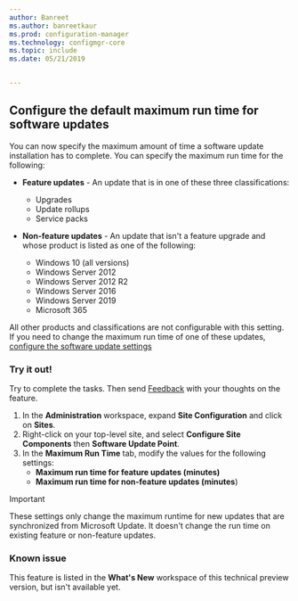 ```yaml
---
author: Banreet
ms.author: banreetkaur
ms.prod: configuration-manager
ms.technology: configmgr-core
ms.topic: include
ms.date: 05/21/2019


---
```


## <a name="bkmk_timeout"></a> Configure the default maximum run time for software updates

<!--3734426-->

You can now specify the maximum amount of time a software update installation has to complete. You can specify the maximum run time for the following:

- **Feature updates** - An update that is in one of these three classifications:
    - Upgrades
    - Update rollups
    - Service packs

- **Non-feature updates** - An update that isn't a feature upgrade and whose product is listed as one of the following:
    - Windows 10 (all versions)
    - Windows Server 2012
    - Windows Server 2012 R2
    - Windows Server 2016
    - Windows Server 2019
    - Microsoft 365

All other products and classifications are not configurable with this setting. If you need to change the maximum run time of one of these updates, [configure the software update settings](../../../../../sum/get-started/manage-settings-for-software-updates.md#BKMK_SoftwareUpdatesSettings)

### Try it out!

Try to complete the tasks. Then send [Feedback](../../../../understand/product-feedback.md) with your thoughts on the feature.

1. In the **Administration** workspace, expand **Site Configuration** and click on **Sites**.
1. Right-click on your top-level site, and select **Configure Site Components** then **Software Update Point**.
1. In the **Maximum Run Time** tab, modify the values for the following settings: 
   - **Maximum run time for feature updates (minutes)**
   - **Maximum run time for non-feature updates (minutes**)

> [!IMPORTANT]  
> These settings only change the maximum runtime for new updates that are synchronized from Microsoft Update. It doesn't change the run time on existing feature or non-feature updates.

### Known issue

This feature is listed in the **What's New** workspace of this technical preview version, but isn't available yet.
